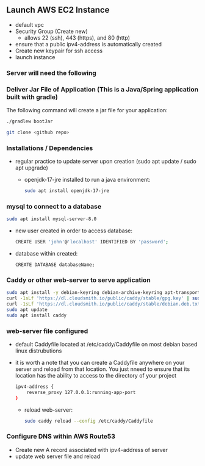 ## Launch AWS EC2 Instance
- default vpc
- Security Group (Create new)
  - allows 22 (ssh), 443 (https), and 80 (http)
- ensure that a public ipv4-address is automatically created
- Create new keypair for ssh access
- launch instance

### Server will need the following

### Deliver Jar File of Application (This is a Java/Spring application built with gradle)

The following command will create a jar file for your application:

```bash
./gradlew bootJar
```

```bash
git clone <github repo>
```

### Installations / Dependencies

- regular practice to update server upon creation (sudo apt update / sudo apt upgrade)

  - openjdk-17-jre installed to run a java environment:
    ```bash
    sudo apt install openjdk-17-jre
    ```

### mysql to connect to a database

```bash
sudo apt install mysql-server-8.0
```

  - new user created in order to access database:

    ```bash
    CREATE USER 'john'@'localhost' IDENTIFIED BY 'password';
    ```

  - database within created:

    ```mysql
    CREATE DATABASE databaseName;
    ```

### Caddy or other web-server to serve application

```bash
sudo apt install -y debian-keyring debian-archive-keyring apt-transport-https
curl -1sLf 'https://dl.cloudsmith.io/public/caddy/stable/gpg.key' | sudo gpg --dearmor -o /usr/share/keyrings/caddy-stable-archive-keyring.gpg
curl -1sLf 'https://dl.cloudsmith.io/public/caddy/stable/debian.deb.txt' | sudo tee /etc/apt/sources.list.d/caddy-stable.list
sudo apt update
sudo apt install caddy
```

### web-server file configured
- default Caddyfile located at /etc/caddy/Caddyfile on most debian based linux distrubutions
- it is worth a note that you can create a Caddyfile anywhere on your server and reload from that location. You just nneed to ensure that its location has the ability to access to the directory of your project

  ```bash
  ipv4-address {
      reverse_proxy 127.0.0.1:running-app-port
  }
  ```

  - reload web-server:
    ```bash
    sudo caddy reload --config /etc/caddy/Caddyfile
    ```

### Configure DNS within AWS Route53

- Create new A record associated with ipv4-address of server
- update web server file and reload